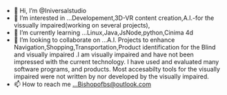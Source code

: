 - 👋 Hi, I’m @Iniversalstudio
- 👀 I’m interested in ...Developement,3D-VR content creation,A.I.-for the vissually impaired(working on several projects),
- 🌱 I’m currently learning ...Linux,Java,JsNode,python,Cinima 4d
- 💞️ I’m looking to collaborate on ...A.I. Projects to enhance Navigation,Shopping,Transportation,Product identification for the Blind and visually impaired .I am visually impaired and have not
been impressed with the current technology. I have used and evaluated many software programs, and products. Most accesabilty tools for the visually impaired were not written by nor developed 
by the visually impaired.
- 📫 How to reach me ...Bishopofbs@outlook.com

<!---
Iniversalstudio/Iniversalstudio is a ✨ special ✨ repository because its `README.md` (this file) appears on your GitHub profile.
You can click the Preview link to take a look at your changes.
--->
